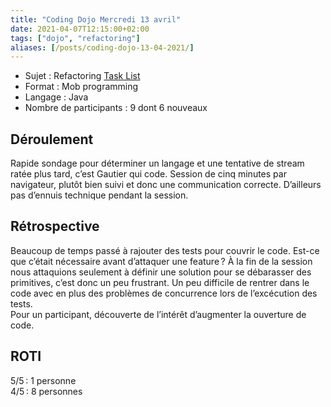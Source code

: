 ```yaml
---
title: "Coding Dojo Mercredi 13 avril"
date: 2021-04-07T12:15:00+02:00
tags: ["dojo", "refactoring"]
aliases: [/posts/coding-dojo-13-04-2021/]
---
```

- Sujet : Refactoring [Task List](https://github.com/codurance/task-list)
- Format : Mob programming
- Langage : Java
- Nombre de participants : 9 dont 6 nouveaux

## Déroulement

Rapide sondage pour déterminer un langage et une tentative de stream ratée plus tard, c’est Gautier qui code.
Session de cinq minutes par navigateur, plutôt bien suivi et donc une communication correcte. D’ailleurs pas
d’ennuis technique pendant la session.

## Rétrospective

Beaucoup de temps passé à rajouter des tests pour couvrir le code. Est-ce que c’était nécessaire avant 
d’attaquer une feature ? 
À la fin de la session nous attaquions seulement à définir une solution pour se débarasser des primitives,
c’est donc un peu frustrant.
Un peu difficile de rentrer dans le code avec en plus des problèmes de concurrence lors de l’excécution des tests.  
Pour un participant, découverte de l’intérêt d’augmenter la ouverture de code.

## ROTI

5/5 : 1 personne  
4/5 : 8 personnes  
